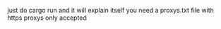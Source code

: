 just do cargo run and it will explain itself
you need a proxys.txt file with https proxys only accepted
